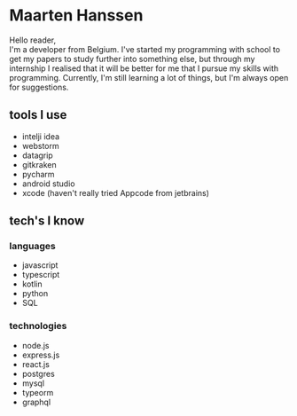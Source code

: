 # Maarten Hanssen

Hello reader, <br>
I'm a developer from Belgium. I've started my programming with school to get my papers to study further into something
else, but through my internship I realised that it will be better for me that I pursue my skills with programming.
Currently, I'm still learning a lot of things, but I'm always open for suggestions.

## tools I use
- intelji idea
- webstorm
- datagrip
- gitkraken
- pycharm
- android studio
- xcode (haven't really tried Appcode from jetbrains)

## tech's I know

### languages
- javascript
- typescript
- kotlin
- python
- SQL

### technologies 
- node.js
- express.js
- react.js
- postgres
- mysql
- typeorm
- graphql

    

